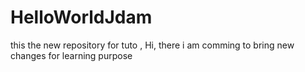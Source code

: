 # HelloWorldJdam
this the new repository for tuto ,
Hi, there i am comming to bring new changes for learning purpose
